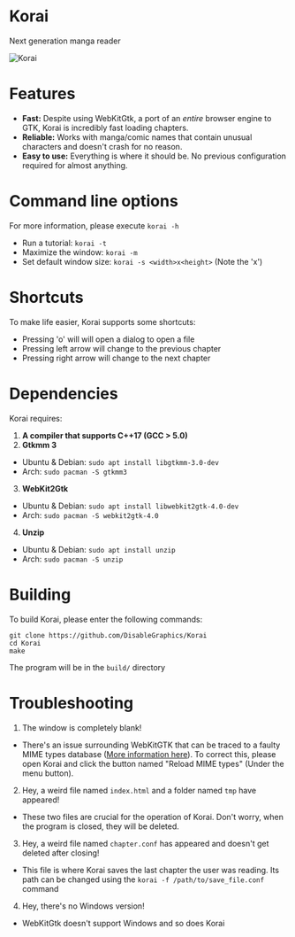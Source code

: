 # Korai
Next generation manga reader

![Korai](https://user-images.githubusercontent.com/48135147/163577957-b9fdc19d-827a-40d3-8cfc-e0f36930a505.png)

# Features
- **Fast:** Despite using WebKitGtk, a port of an _entire_ browser engine to GTK, Korai is incredibly fast loading chapters.
- **Reliable:** Works with manga/comic names that contain unusual characters and doesn't crash for no reason.
- **Easy to use:** Everything is where it should be. No previous configuration required for almost anything.

# Command line options
For more information, please execute `korai -h`

- Run a tutorial: `korai -t`
- Maximize the window: `korai -m`
- Set default window size: `korai -s <width>x<height>` (Note the 'x')

# Shortcuts
To make life easier, Korai supports some shortcuts:
- Pressing 'o' will will open a dialog to open a file
- Pressing left arrow will change to the previous chapter
- Pressing right arrow will change to the next chapter 

# Dependencies
Korai requires: <br>
1. **A compiler that supports C++17 (GCC > 5.0)**<br>
2. **Gtkmm 3**
- Ubuntu & Debian: `sudo apt install libgtkmm-3.0-dev`
- Arch: `sudo pacman -S gtkmm3`<br>
3. **WebKit2Gtk**
- Ubuntu & Debian: `sudo apt install libwebkit2gtk-4.0-dev`
- Arch: `sudo pacman -S webkit2gtk-4.0`
4. **Unzip**
- Ubuntu & Debian: `sudo apt install unzip`
- Arch: `sudo pacman -S unzip` 

# Building
To build Korai, please enter the following commands:
```
git clone https://github.com/DisableGraphics/Korai
cd Korai
make
```
The program will be in the `build/` directory

# Troubleshooting
1. The window is completely blank!
- There's an issue surrounding WebKitGTK that can be traced to a faulty MIME types database (<a href= https://stackoverflow.com/questions/71734719/webkitgtk-doesnt-load-local-files>More information here</a>). To correct this, please open Korai and click the button named "Reload MIME types" (Under the menu button).

2. Hey, a weird file named `index.html` and a folder named `tmp` have appeared!
- These two files are crucial for the operation of Korai. Don't worry, when the program is closed, they will be deleted.
3. Hey, a weird file named `chapter.conf` has appeared and doesn't get deleted after closing!
- This file is where Korai saves the last chapter the user was reading. Its path can be changed using the `korai -f /path/to/save_file.conf` command
4. Hey, there's no Windows version!
- WebKitGtk doesn't support Windows and so does Korai
